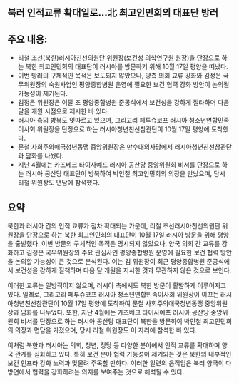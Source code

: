 ## 북러 인적교류 확대일로…北 최고인민회의 대표단 방러

## 주요 내용:
*   리철 조선(북한)러시아친선의원단 위원장(보건성 의학연구원 원장)을 단장으로 하는 북한 최고인민회의 대표단이 러시아를 방문하기 위해 10월 17일 평양을 떠났다.
*   이번 방러의 구체적인 목적은 보도되지 않았으나, 양측 의회 교류 강화와 김정은 국무위원장의 숙원사업인 평양종합병원 운영에 필요한 보건 협력 강화 방안이 논의될 가능성이 제기된다.
*   김정은 위원장은 이달 초 평양종합병원 준공식에서 보건성을 강하게 질타하며 다음 달을 개원 시점으로 제시한 바 있다.
*   러시아 측의 방북도 잇따르고 있으며, 그리고리 페투슈코프 러시아 청소년연합민족이사회 위원장을 단장으로 하는 러시아청년친선참관단이 10월 17일 평양에 도착했다.
*   문철 사회주의애국청년동맹 중앙위원장은 만수대의사당에서 러시아청년친선참관단과 담화를 나눴다.
*   지난 4월에는 카즈베크 타이사예프 러시아 공산당 중앙위원회 비서를 단장으로 하는 러시아 공산당 대표단이 방북하여 박인철 최고인민회의 의장을 만났으며, 당시 리철 위원장도 면담에 참석했다.

## 요약
북한과 러시아 간의 인적 교류가 점차 확대되는 가운데, 리철 조선러시아친선의원단 위원장을 단장으로 하는 북한 최고인민회의 대표단이 10월 17일 러시아 방문을 위해 평양을 출발했다. 이번 방문의 구체적인 목적은 명시되지 않았으나, 양국 의회 간 교류를 강화하고 김정은 국무위원장의 주요 관심사인 평양종합병원 운영에 필요한 보건 협력 방안을 논의할 가능성이 큰 것으로 분석된다. 이는 김 위원장이 최근 평양종합병원 준공식에서 보건성을 강하게 질책하며 다음 달 개원을 지시한 것과 무관하지 않은 것으로 보인다.

이러한 교류는 일방적이지 않으며, 러시아 측에서도 북한 방문이 활발하게 이루어지고 있다. 일례로, 그리고리 페투슈코프 러시아 청소년연합민족이사회 위원장이 이끄는 러시아청년친선참관단이 10월 17일 평양에 도착하여 문철 사회주의애국청년동맹 중앙위원장과 담화를 나누었다. 또한, 지난 4월에는 카즈베크 타이사예프 러시아 공산당 중앙위원회 비서를 단장으로 하는 러시아 공산당 대표단이 북한을 방문하여 박인철 최고인민회의 의장과 면담을 가졌으며, 당시 리철 위원장도 이 자리에 참석한 바 있다.

이처럼 북한과 러시아는 의회, 청년, 정당 등 다양한 분야에서 인적 교류를 확대하며 양국 관계를 심화하고 있다. 특히 보건 분야 협력 가능성이 제기되는 것은 북한의 내부적인 보건 인프라 강화 노력과 맞물려 주목할 만하다. 이러한 일련의 움직임은 북러 양국이 다방면에서 협력을 강화하려는 의지를 보여주는 것으로 해석될 수 있다.